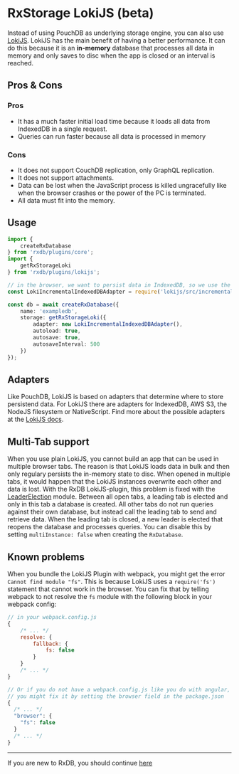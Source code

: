 # RxStorage LokiJS (beta)

Instead of using PouchDB as underlying storage engine, you can also use [LokiJS](https://github.com/techfort/LokiJS).
LokiJS has the main benefit of having a better performance. It can do this because it is an **in-memory** database that processes all data in memory and only saves to disc when the app is closed or an interval is reached.


## Pros & Cons

### Pros

- It has a much faster initial load time because it loads all data from IndexedDB in a single request.
- Queries can run faster because all data is processed in memory

### Cons

- It does not support CouchDB replication, only GraphQL replication.
- It does not support attachments.
- Data can be lost when the JavaScript process is killed ungracefully like when the browser crashes or the power of the PC is terminated.
- All data must fit into the memory.


## Usage

```ts
import {
    createRxDatabase
} from 'rxdb/plugins/core';
import {
    getRxStorageLoki
} from 'rxdb/plugins/lokijs';

// in the browser, we want to persist data in IndexedDB, so we use the indexeddb adapter.
const LokiIncrementalIndexedDBAdapter = require('lokijs/src/incremental-indexeddb-adapter');

const db = await createRxDatabase({
    name: 'exampledb',
    storage: getRxStorageLoki({
        adapter: new LokiIncrementalIndexedDBAdapter(),
        autoload: true,
        autosave: true,
        autosaveInterval: 500
    })
});
```

## Adapters

Like PouchDB, LokiJS is based on adapters that determine where to store persistend data. For LokiJS there are adapters for IndexedDB, AWS S3, the NodeJS filesystem or NativeScript.
Find more about the possible adapters at the [LokiJS docs](https://github.com/techfort/LokiJS/blob/master/tutorials/Persistence%20Adapters.md).

## Multi-Tab support

When you use plain LokiJS, you cannot build an app that can be used in multiple browser tabs. The reason is that LokiJS loads data in bulk and then only regulary persists the in-memory state to disc. When opened in multiple tabs, it would happen that the LokiJS instances overwrite each other and data is lost.
With the RxDB LokiJS-plugin, this problem is fixed with the [LeaderElection](https://github.com/pubkey/broadcast-channel#using-the-leaderelection) module. Between all open tabs, a leading tab is elected and only in this tab a database is created. All other tabs do not run queries against their own database, but instead call the leading tab to send and retrieve data. When the leading tab is closed, a new leader is elected that reopens the database and processes queries. You can disable this by setting `multiInstance: false` when creating the `RxDatabase`.

## Known problems

When you bundle the LokiJS Plugin with webpack, you might get the error `Cannot find module "fs"`. This is because LokiJS uses a `require('fs')` statement that cannot work in the browser.
You can fix that by telling webpack to not resolve the `fs` module with the following block in your webpack config:

```js
// in your webpack.config.js
{
    /* ... */
    resolve: {
        fallback: {
            fs: false
        }
    }
    /* ... */
}

// Or if you do not have a webpack.config.js like you do with angular,
// you might fix it by setting the browser field in the package.json
{
  /* ... */
  "browser": {
    "fs": false
  }
  /* ... */
}

```


--------------------------------------------------------------------------------

If you are new to RxDB, you should continue [here](./replication-couchdb.md)
